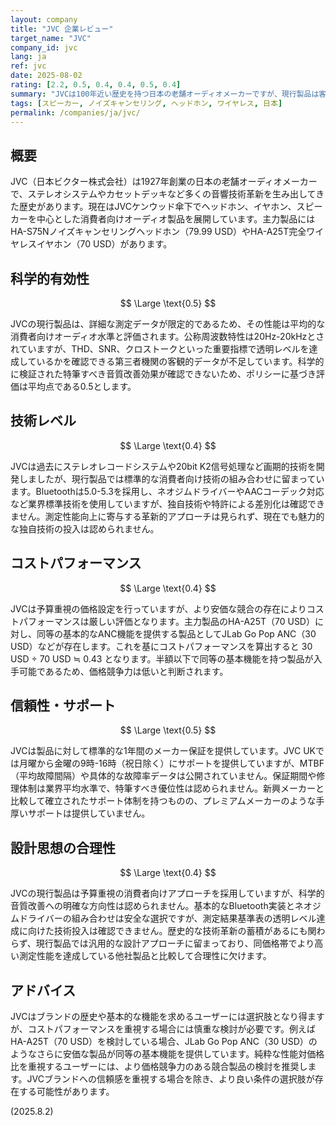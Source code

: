 ```yaml
---
layout: company
title: "JVC 企業レビュー"
target_name: "JVC"
company_id: jvc
lang: ja
ref: jvc
date: 2025-08-02
rating: [2.2, 0.5, 0.4, 0.4, 0.5, 0.4]
summary: "JVCは100年近い歴史を持つ日本の老舗オーディオメーカーですが、現行製品は客観的データが不足しており、コストパフォーマンスの面で厳しい評価となります。"
tags: [スピーカー, ノイズキャンセリング, ヘッドホン, ワイヤレス, 日本]
permalink: /companies/ja/jvc/
---
```

## 概要

JVC（日本ビクター株式会社）は1927年創業の日本の老舗オーディオメーカーで、ステレオシステムやカセットデッキなど多くの音響技術革新を生み出してきた歴史があります。現在はJVCケンウッド傘下でヘッドホン、イヤホン、スピーカーを中心とした消費者向けオーディオ製品を展開しています。主力製品にはHA-S75Nノイズキャンセリングヘッドホン（79.99 USD）やHA-A25T完全ワイヤレスイヤホン（70 USD）があります。

## 科学的有効性

$$ \Large \text{0.5} $$

JVCの現行製品は、詳細な測定データが限定的であるため、その性能は平均的な消費者向けオーディオ水準と評価されます。公称周波数特性は20Hz-20kHzとされていますが、THD、SNR、クロストークといった重要指標で透明レベルを達成しているかを確認できる第三者機関の客観的データが不足しています。科学的に検証された特筆すべき音質改善効果が確認できないため、ポリシーに基づき評価は平均点である0.5とします。

## 技術レベル

$$ \Large \text{0.4} $$

JVCは過去にステレオレコードシステムや20bit K2信号処理など画期的技術を開発しましたが、現行製品では標準的な消費者向け技術の組み合わせに留まっています。Bluetoothは5.0-5.3を採用し、ネオジムドライバーやAACコーデック対応など業界標準技術を使用していますが、独自技術や特許による差別化は確認できません。測定性能向上に寄与する革新的アプローチは見られず、現在でも魅力的な独自技術の投入は認められません。

## コストパフォーマンス

$$ \Large \text{0.4} $$

JVCは予算重視の価格設定を行っていますが、より安価な競合の存在によりコストパフォーマンスは厳しい評価となります。主力製品のHA-A25T（70 USD）に対し、同等の基本的なANC機能を提供する製品としてJLab Go Pop ANC（30 USD）などが存在します。これを基にコストパフォーマンスを算出すると 30 USD ÷ 70 USD ≒ 0.43 となります。半額以下で同等の基本機能を持つ製品が入手可能であるため、価格競争力は低いと判断されます。

## 信頼性・サポート

$$ \Large \text{0.5} $$

JVCは製品に対して標準的な1年間のメーカー保証を提供しています。JVC UKでは月曜から金曜の9時-16時（祝日除く）にサポートを提供していますが、MTBF（平均故障間隔）や具体的な故障率データは公開されていません。保証期間や修理体制は業界平均水準で、特筆すべき優位性は認められません。新興メーカーと比較して確立されたサポート体制を持つものの、プレミアムメーカーのような手厚いサポートは提供していません。

## 設計思想の合理性

$$ \Large \text{0.4} $$

JVCの現行製品は予算重視の消費者向けアプローチを採用していますが、科学的音質改善への明確な方向性は認められません。基本的なBluetooth実装とネオジムドライバーの組み合わせは安全な選択ですが、測定結果基準表の透明レベル達成に向けた技術投入は確認できません。歴史的な技術革新の蓄積があるにも関わらず、現行製品では汎用的な設計アプローチに留まっており、同価格帯でより高い測定性能を達成している他社製品と比較して合理性に欠けます。

## アドバイス

JVCはブランドの歴史や基本的な機能を求めるユーザーには選択肢となり得ますが、コストパフォーマンスを重視する場合には慎重な検討が必要です。例えばHA-A25T（70 USD）を検討している場合、JLab Go Pop ANC（30 USD）のようなさらに安価な製品が同等の基本機能を提供しています。純粋な性能対価格比を重視するユーザーには、より価格競争力のある競合製品の検討を推奨します。JVCブランドへの信頼感を重視する場合を除き、より良い条件の選択肢が存在する可能性があります。

(2025.8.2)
